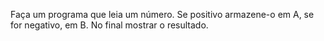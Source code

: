 Faça um programa que leia um número. Se positivo armazene-o em A, se for negativo, em B. No final mostrar o
resultado.